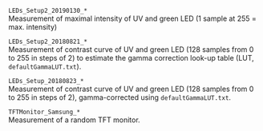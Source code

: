 `LEDs_Setup2_20190130_*`  
Measurement of maximal intensity of UV and green LED (1 sample at 255 = max. intensity)

`LEDs_Setup2_20180821_*`  
Measurement of contrast curve of UV and green LED (128 samples from 0 to 255 in steps of 2) 
to estimate the gamma correction look-up table (LUT, `defaultGammaLUT.txt`).

`LEDs_Setup_20180823_*`  
Measurement of contrast curve of UV and green LED (128 samples from 0 to 255 in steps of 2), 
gamma-corrected using `defaultGammaLUT.txt`.

`TFTMonitor_Samsung_*`  
Measurement of a random TFT monitor.
